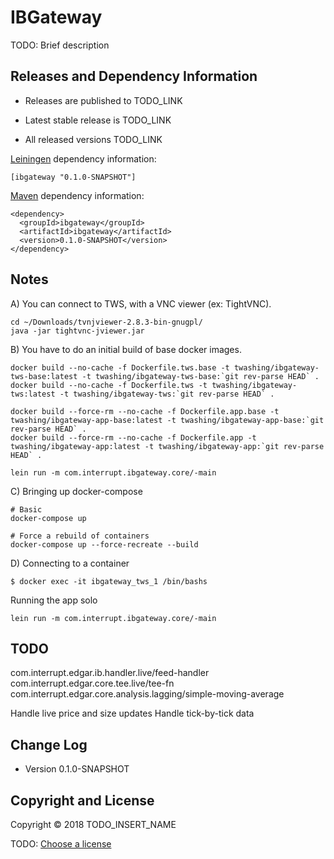 # IBGateway

TODO: Brief description


## Releases and Dependency Information

* Releases are published to TODO_LINK

* Latest stable release is TODO_LINK

* All released versions TODO_LINK

[Leiningen] dependency information:

    [ibgateway "0.1.0-SNAPSHOT"]

[Maven] dependency information:

    <dependency>
      <groupId>ibgateway</groupId>
      <artifactId>ibgateway</artifactId>
      <version>0.1.0-SNAPSHOT</version>
    </dependency>

[Leiningen]: http://leiningen.org/
[Maven]: http://maven.apache.org/


## Notes

A) You can connect to TWS, with a VNC viewer (ex: TightVNC).

```
cd ~/Downloads/tvnjviewer-2.8.3-bin-gnugpl/
java -jar tightvnc-jviewer.jar
```

B) You have to do an initial build of base docker images.
```
docker build --no-cache -f Dockerfile.tws.base -t twashing/ibgateway-tws-base:latest -t twashing/ibgateway-tws-base:`git rev-parse HEAD` .
docker build --no-cache -f Dockerfile.tws -t twashing/ibgateway-tws:latest -t twashing/ibgateway-tws:`git rev-parse HEAD` .

docker build --force-rm --no-cache -f Dockerfile.app.base -t twashing/ibgateway-app-base:latest -t twashing/ibgateway-app-base:`git rev-parse HEAD` .
docker build --force-rm --no-cache -f Dockerfile.app -t twashing/ibgateway-app:latest -t twashing/ibgateway-app:`git rev-parse HEAD` .

lein run -m com.interrupt.ibgateway.core/-main
```

C) Bringing up docker-compose 
```
# Basic
docker-compose up 

# Force a rebuild of containers
docker-compose up --force-recreate --build
```

D) Connecting to a container
```
$ docker exec -it ibgateway_tws_1 /bin/bashs
```

Running the app solo
```
lein run -m com.interrupt.ibgateway.core/-main
```

## TODO

com.interrupt.edgar.ib.handler.live/feed-handler
com.interrupt.edgar.core.tee.live/tee-fn
com.interrupt.edgar.core.analysis.lagging/simple-moving-average

Handle live price and size updates
Handle tick-by-tick data


## Change Log

* Version 0.1.0-SNAPSHOT


## Copyright and License

Copyright © 2018 TODO_INSERT_NAME

TODO: [Choose a license](http://choosealicense.com/)
